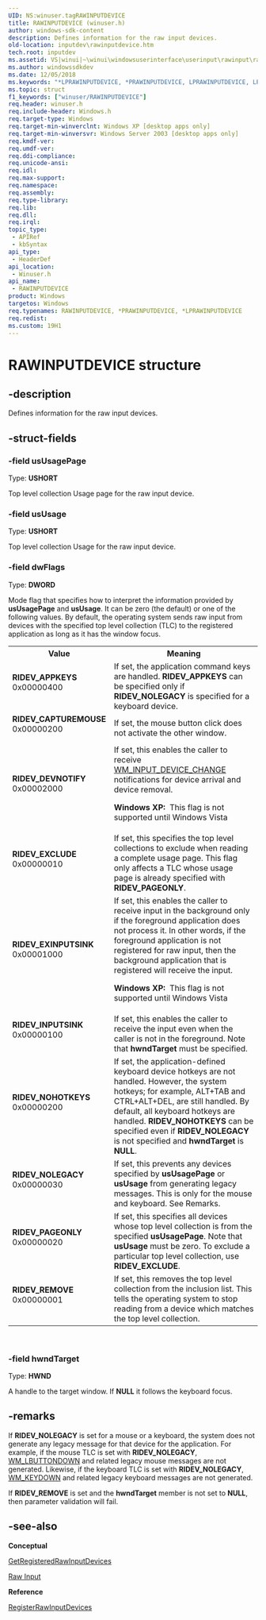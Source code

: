 ```yaml
---
UID: NS:winuser.tagRAWINPUTDEVICE
title: RAWINPUTDEVICE (winuser.h)
author: windows-sdk-content
description: Defines information for the raw input devices.
old-location: inputdev\rawinputdevice.htm
tech.root: inputdev
ms.assetid: VS|winui|~\winui\windowsuserinterface\userinput\rawinput\rawinputreference\rawinputstructures\rawinputdevice.htm
ms.author: windowssdkdev
ms.date: 12/05/2018
ms.keywords: "*LPRAWINPUTDEVICE, *PRAWINPUTDEVICE, LPRAWINPUTDEVICE, LPRAWINPUTDEVICE structure pointer [Keyboard and Mouse Input], PRAWINPUTDEVICE, PRAWINPUTDEVICE structure pointer [Keyboard and Mouse Input], RAWINPUTDEVICE, RAWINPUTDEVICE structure [Keyboard and Mouse Input], RIDEV_APPKEYS, RIDEV_CAPTUREMOUSE, RIDEV_DEVNOTIFY, RIDEV_EXCLUDE, RIDEV_EXINPUTSINK, RIDEV_INPUTSINK, RIDEV_NOHOTKEYS, RIDEV_NOLEGACY, RIDEV_PAGEONLY, RIDEV_REMOVE, _win32_RAWINPUTDEVICE_str, _win32_rawinputdevice_str_cpp, inputdev.rawinputdevice, winui._win32_rawinputdevice_str, winuser/LPRAWINPUTDEVICE, winuser/PRAWINPUTDEVICE, winuser/RAWINPUTDEVICE"
ms.topic: struct
f1_keywords: ["winuser/RAWINPUTDEVICE"]
req.header: winuser.h
req.include-header: Windows.h
req.target-type: Windows
req.target-min-winverclnt: Windows XP [desktop apps only]
req.target-min-winversvr: Windows Server 2003 [desktop apps only]
req.kmdf-ver: 
req.umdf-ver: 
req.ddi-compliance: 
req.unicode-ansi: 
req.idl: 
req.max-support: 
req.namespace: 
req.assembly: 
req.type-library: 
req.lib: 
req.dll: 
req.irql: 
topic_type:
 - APIRef
 - kbSyntax
api_type:
 - HeaderDef
api_location:
 - Winuser.h
api_name:
 - RAWINPUTDEVICE
product: Windows
targetos: Windows
req.typenames: RAWINPUTDEVICE, *PRAWINPUTDEVICE, *LPRAWINPUTDEVICE
req.redist: 
ms.custom: 19H1
---
```


# RAWINPUTDEVICE structure


## -description


Defines information for the raw input devices. 


## -struct-fields




### -field usUsagePage

Type: <b>USHORT</b>

Top level collection Usage page for the raw input device. 


### -field usUsage

Type: <b>USHORT</b>

Top level collection Usage for the raw input device. 


### -field dwFlags

Type: <b>DWORD</b>

Mode flag that specifies how to interpret the information provided by <b>usUsagePage</b> and <b>usUsage</b>. It can be zero (the default) or one of the following values. By default, the operating system sends raw input from devices with the specified top level collection (TLC) to the registered application as long as it has the window focus. 

<table>
<tr>
<th>Value</th>
<th>Meaning</th>
</tr>
<tr>
<td width="40%"><a id="RIDEV_APPKEYS"></a><a id="ridev_appkeys"></a><dl>
<dt><b>RIDEV_APPKEYS</b></dt>
<dt>0x00000400</dt>
</dl>
</td>
<td width="60%">
If set, the application command keys are handled. <b>RIDEV_APPKEYS</b> can be specified only if <b>RIDEV_NOLEGACY</b> is specified for a keyboard device.

</td>
</tr>
<tr>
<td width="40%"><a id="RIDEV_CAPTUREMOUSE"></a><a id="ridev_capturemouse"></a><dl>
<dt><b>RIDEV_CAPTUREMOUSE</b></dt>
<dt>0x00000200</dt>
</dl>
</td>
<td width="60%">
If set, the mouse button click does not activate the other window.

</td>
</tr>
<tr>
<td width="40%"><a id="RIDEV_DEVNOTIFY"></a><a id="ridev_devnotify"></a><dl>
<dt><b>RIDEV_DEVNOTIFY</b></dt>
<dt>0x00002000</dt>
</dl>
</td>
<td width="60%">
If set, this enables the caller to receive <a href="https://docs.microsoft.com/windows/desktop/inputdev/wm-input-device-change">WM_INPUT_DEVICE_CHANGE</a> notifications for device arrival and device removal.

<b>Windows XP:  </b>This flag is not supported until Windows Vista

</td>
</tr>
<tr>
<td width="40%"><a id="RIDEV_EXCLUDE"></a><a id="ridev_exclude"></a><dl>
<dt><b>RIDEV_EXCLUDE</b></dt>
<dt>0x00000010</dt>
</dl>
</td>
<td width="60%">
If set, this specifies the top level collections to exclude when reading a complete usage page. This flag only affects a TLC whose usage page is already specified with <b>RIDEV_PAGEONLY</b>. 

</td>
</tr>
<tr>
<td width="40%"><a id="RIDEV_EXINPUTSINK"></a><a id="ridev_exinputsink"></a><dl>
<dt><b>RIDEV_EXINPUTSINK</b></dt>
<dt>0x00001000</dt>
</dl>
</td>
<td width="60%">
If set, this enables the caller to receive input in the background only if the foreground application does not process it. In other words, if the foreground application is not registered for raw input, then the background application that is registered will receive the input.

<b>Windows XP:  </b>This flag is not supported until Windows Vista

</td>
</tr>
<tr>
<td width="40%"><a id="RIDEV_INPUTSINK"></a><a id="ridev_inputsink"></a><dl>
<dt><b>RIDEV_INPUTSINK</b></dt>
<dt>0x00000100</dt>
</dl>
</td>
<td width="60%">
If set, this enables the caller to receive the input even when the caller is not in the foreground.  Note that <b>hwndTarget</b> must be specified.

</td>
</tr>
<tr>
<td width="40%"><a id="RIDEV_NOHOTKEYS"></a><a id="ridev_nohotkeys"></a><dl>
<dt><b>RIDEV_NOHOTKEYS</b></dt>
<dt>0x00000200</dt>
</dl>
</td>
<td width="60%">
If set, the application-defined keyboard device hotkeys are not handled. However, the system hotkeys; for example, ALT+TAB and CTRL+ALT+DEL, are still handled. By default, all keyboard hotkeys are handled. <b>RIDEV_NOHOTKEYS</b> can be specified even if <b>RIDEV_NOLEGACY</b> is not specified and <b>hwndTarget</b> is <b>NULL</b>.

</td>
</tr>
<tr>
<td width="40%"><a id="RIDEV_NOLEGACY"></a><a id="ridev_nolegacy"></a><dl>
<dt><b>RIDEV_NOLEGACY</b></dt>
<dt>0x00000030</dt>
</dl>
</td>
<td width="60%">
If set, this prevents any devices specified by <b>usUsagePage</b> or <b>usUsage</b> from generating legacy messages. This is only for the mouse and keyboard. See Remarks.

</td>
</tr>
<tr>
<td width="40%"><a id="RIDEV_PAGEONLY"></a><a id="ridev_pageonly"></a><dl>
<dt><b>RIDEV_PAGEONLY</b></dt>
<dt>0x00000020</dt>
</dl>
</td>
<td width="60%">
If set, this specifies all devices whose top level collection is from the specified <b>usUsagePage</b>. Note that <b>usUsage</b> must be zero. To exclude a particular top level collection, use <b>RIDEV_EXCLUDE</b>.

</td>
</tr>
<tr>
<td width="40%"><a id="RIDEV_REMOVE"></a><a id="ridev_remove"></a><dl>
<dt><b>RIDEV_REMOVE</b></dt>
<dt>0x00000001</dt>
</dl>
</td>
<td width="60%">
If set, this removes the top level collection from the inclusion list. This tells the operating system to stop reading from a device which matches the top level collection.

</td>
</tr>
</table>
 


### -field hwndTarget

Type: <b>HWND</b>

A handle to the target window. If <b>NULL</b> it follows the keyboard focus.


## -remarks



If <b>RIDEV_NOLEGACY</b> is set for a mouse or a keyboard, the system does not generate any legacy message for that device for the application. For example, if the mouse TLC is set with <b>RIDEV_NOLEGACY</b>, <a href="https://docs.microsoft.com/windows/desktop/inputdev/wm-lbuttondown">WM_LBUTTONDOWN</a> and related legacy mouse messages are not generated. Likewise, if the keyboard TLC is set with <b>RIDEV_NOLEGACY</b>, <a href="https://docs.microsoft.com/windows/desktop/inputdev/wm-keydown">WM_KEYDOWN</a> and related legacy keyboard messages are not generated.

If <b>RIDEV_REMOVE</b> is set and the <b>hwndTarget</b> member is not set to <b>NULL</b>, then parameter validation will fail.




## -see-also




<b>Conceptual</b>



<a href="https://docs.microsoft.com/windows/desktop/api/winuser/nf-winuser-getregisteredrawinputdevices">GetRegisteredRawInputDevices</a>



<a href="https://docs.microsoft.com/windows/desktop/inputdev/raw-input">Raw Input</a>



<b>Reference</b>



<a href="https://docs.microsoft.com/windows/desktop/api/winuser/nf-winuser-registerrawinputdevices">RegisterRawInputDevices</a>
 

 

